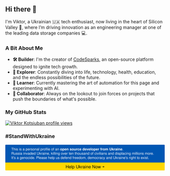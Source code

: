
## Hi there 👋

I'm Viktor, a Ukrainian 🇺🇦 tech enthusiast, now living in the heart of Silicon Valley 🌉, where I’m driving innovation as an engineering manager at one of the leading data storage companies 💻.

### A Bit About Me
- **🛠️ Builder**: I'm the creator of [CodeSparks](https://codesparks.org), an open-source platform designed to ignite tech growth.
- **🔭 Explorer**: Constantly diving into life, technology, health, education, and the endless possibilities of the future.
- **🌱 Learner**: Currently mastering the art of automation for this page and experimenting with AI.
- **🤝 Collaborator**: Always on the lookout to join forces on projects that push the boundaries of what's possible.

### My GitHub Stats
[![Viktor Kotsiuban profile views](https://u8views.com/api/v1/github/profiles/4364316/views/day-week-month-total-count.svg)](https://u8views.com/github/gbdrm)

### #StandWithUkraine
[![Stand With Ukraine](https://raw.githubusercontent.com/vshymanskyy/StandWithUkraine/main/banner-personal-page.svg)](https://stand-with-ukraine.pp.ua)

